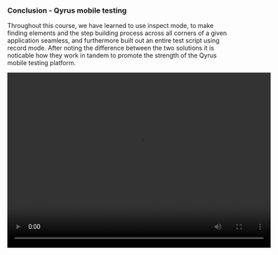 ### Conclusion - Qyrus mobile testing 

Throughout this course, we have learned to use inspect mode, to make finding elements and the step building process across all corners of a given application seamless, and furthermore built out an entire test script using record mode. After noting the difference between the two solutions it is noticable how they work in tandem to promote the strength of the Qyrus mobile testing platform. 

<video width="600px" height="400px" controls>
  <source src="/_webrepo/_projectcreation/../../_media/_videos/_webVideos/Clip9-worksheet2.mp4" type="video/mp4">
</video>
